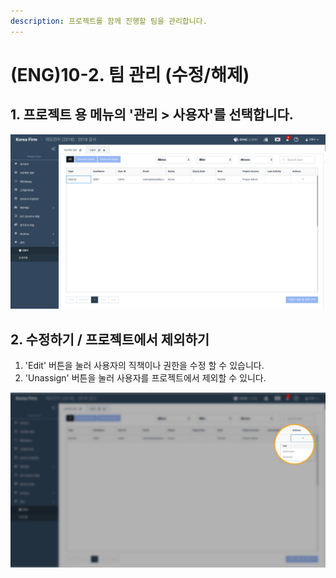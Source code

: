 ```yaml
---
description: 프로젝트를 함께 진행할 팀을 관리합니다.
---
```


# \(ENG\)10-2. 팀 관리 \(수정/해제\)

## 1. 프로젝트 용 메뉴의 '관리 &gt; 사용자'를 선택합니다.

![](../../../.gitbook/assets/a_9_2-2_1.jpg)

## 2. 수정하기 / 프로젝트에서 제외하기

1. 'Edit' 버튼을 눌러 사용자의 직책이나 권한을 수정 할 수 있습니다. 
2. 'Unassign' 버튼을 눌러 사용자를 프로젝트에서 제외할 수 있니다. 

![](../../../.gitbook/assets/a_9_2-2_2.jpg)

